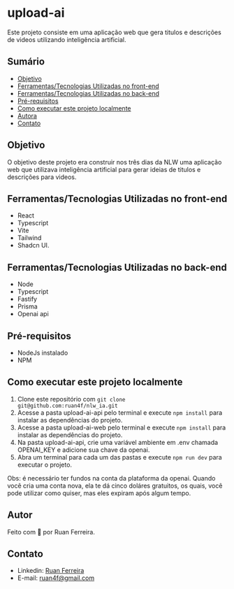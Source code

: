 # upload-ai

Este projeto consiste em uma aplicação web que gera titulos e descrições de videos utilizando inteligência artificial.

## Sumário
- [Objetivo](#objetivo)
- [Ferramentas/Tecnologias Utilizadas no front-end](#ferramentastecnologias-utilizadas-no-front-end)
- [Ferramentas/Tecnologias Utilizadas no back-end](#ferramentastecnologias-utilizadas-no-back-end)
- [Pré-requisitos](#pré-requisitos)
- [Como executar este projeto localmente](#como-executar-este-projeto-localmente)
- [Autora](#autor)
- [Contato](#contato)

## Objetivo
O objetivo deste projeto era construir nos três dias da NLW uma aplicação web que utilizava inteligência artificial para gerar ideias de titulos e descrições para videos.

## Ferramentas/Tecnologias Utilizadas no front-end
- React 
- Typescript
- Vite
- Tailwind 
- Shadcn UI.

## Ferramentas/Tecnologias Utilizadas no back-end
- Node
- Typescript
- Fastify
- Prisma
- Openai api

## Pré-requisitos
- NodeJs instalado
- NPM

## Como executar este projeto localmente
1. Clone este repositório com ``` git clone git@github.com:ruan4f/nlw_ia.git ```
2. Acesse a pasta upload-ai-api pelo terminal e execute ```npm install``` para instalar as dependências do projeto.
3. Acesse a pasta upload-ai-web pelo terminal e execute ```npm install``` para instalar as dependências do projeto.
4. Na pasta upload-ai-api, crie uma variável ambiente em .env chamada OPENAI_KEY e adicione sua chave da openai.
5. Abra um terminal para cada um das pastas e execute ```npm run dev``` para executar o projeto.

Obs: é necessário ter fundos na conta da plataforma da openai. Quando você cria uma conta nova, ela te dá cinco doláres gratuitos, os quais, você pode utilizar como quiser, mas eles expiram após algum tempo.

## Autor
Feito com 🧡 por Ruan Ferreira.

## Contato
- Linkedin: [Ruan Ferreira](https://www.linkedin.com/in/ruan-ferreira-s/)
- E-mail: ruan4f@gmail.com
